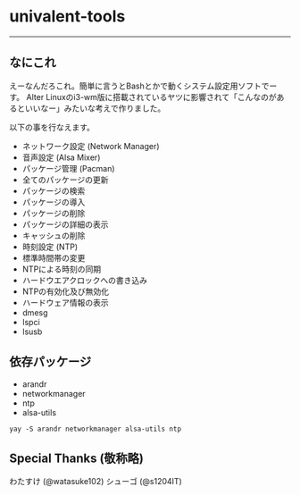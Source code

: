 # univalent-tools
-----

## なにこれ
えーなんだろこれ。簡単に言うとBashとかで動くシステム設定用ソフトでーす。
Alter Linuxのi3-wm版に搭載されているヤツに影響されて「こんなのがあるといいなー」みたいな考えで作りました。

以下の事を行なえます。

- ネットワーク設定 (Network Manager)
- 音声設定 (Alsa Mixer)
- パッケージ管理 (Pacman)
 - 全てのパッケージの更新
 - パッケージの検索
 - パッケージの導入
 - パッケージの削除
 - パッケージの詳細の表示
 - キャッシュの削除
- 時刻設定 (NTP)
 - 標準時間帯の変更
 - NTPによる時刻の同期
 - ハードウエアクロックへの書き込み
 - NTPの有効化及び無効化
- ハードウェア情報の表示
 - dmesg
 - lspci
 - lsusb

## 依存パッケージ
* arandr
* networkmanager
* ntp
* alsa-utils

`yay -S arandr networkmanager alsa-utils ntp`

## Special Thanks (敬称略)
わたすけ (@watasuke102)
シューゴ (@s1204IT)
